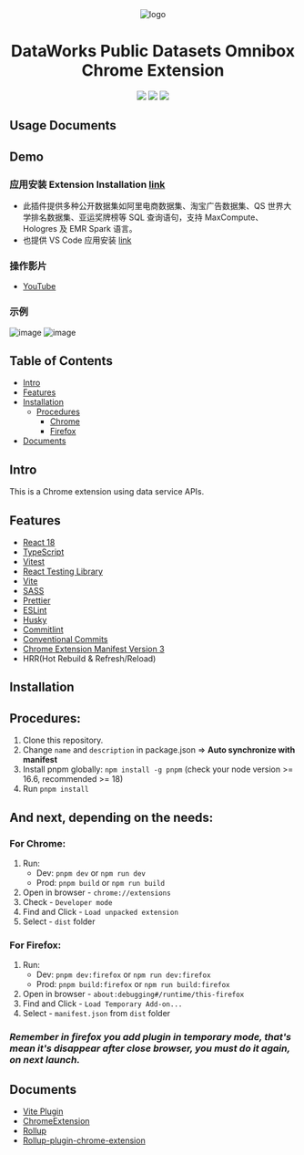 <div align="center">
<img src="https://img.alicdn.com/imgextra/i4/O1CN01G7NOWT24luTsw6rjR_!!6000000007432-2-tps-128-128.png" alt="logo"/>
<h1>DataWorks Public Datasets Omnibox Chrome Extension</h1>

![](https://img.shields.io/badge/React-61DAFB?style=flat-square&logo=react&logoColor=black)
![](https://img.shields.io/badge/Typescript-3178C6?style=flat-square&logo=typescript&logoColor=white)
![](https://badges.aleen42.com/src/vitejs.svg)

</div>

## Usage Documents

## Demo

### 应用安装 Extension Installation [link](https://chromewebstore.google.com/detail/%E9%98%BF%E9%87%8C%E4%BA%91-dataworks-%E5%85%AC%E5%85%B1%E6%95%B0%E6%8D%AE%E9%9B%86/dhddjlgoniabgogocminjceggkleeclk?hl=en)

- 此插件提供多种公开数据集如阿里电商数据集、淘宝广告数据集、QS 世界大学排名数据集、亚运奖牌榜等 SQL 查询语句，支持 MaxCompute、Hologres 及 EMR Spark 语言。
- 也提供 VS Code 应用安装 [link](https://marketplace.visualstudio.com/items?itemName=dataworks.public-dataset)

### 操作影片
- [YouTube](https://www.youtube.com/watch?v=qqgBn4iriM0)

### 示例
![image](https://img.alicdn.com/imgextra/i4/O1CN01dUmODt1F5HD3E6khb_!!6000000000435-0-tps-1280-800.jpg)
![image](https://img.alicdn.com/imgextra/i4/O1CN01CQYE8A1H6JKp3nOFE_!!6000000000708-0-tps-1280-800.jpg)

## Table of Contents

- [Intro](#intro)
- [Features](#features)
- [Installation](#installation)
    - [Procedures](#procedures)
        - [Chrome](#chrome)
        - [Firefox](#firefox)
- [Documents](#documents)

## Intro <a name="intro"></a>

This is a Chrome extension using data service APIs.

## Features <a name="features"></a>

- [React 18](https://reactjs.org/)
- [TypeScript](https://www.typescriptlang.org/)
- [Vitest](https://vitest.dev/)
- [React Testing Library](https://testing-library.com/docs/react-testing-library/intro/)
- [Vite](https://vitejs.dev/)
- [SASS](https://sass-lang.com/)
- [Prettier](https://prettier.io/)
- [ESLint](https://eslint.org/)
- [Husky](https://typicode.github.io/husky/getting-started.html#automatic-recommended)
- [Commitlint](https://commitlint.js.org/#/guides-local-setup?id=install-commitlint)
- [Conventional Commits](https://www.conventionalcommits.org/en/v1.0.0/#summary)
- [Chrome Extension Manifest Version 3](https://developer.chrome.com/docs/extensions/mv3/intro/)
- HRR(Hot Rebuild & Refresh/Reload)

## Installation <a name="installation"></a>

## Procedures: <a name="procedures"></a>

1. Clone this repository.
2. Change `name` and `description` in package.json => **Auto synchronize with manifest**
3. Install pnpm globally: `npm install -g pnpm` (check your node version >= 16.6, recommended >= 18)
4. Run `pnpm install`

## And next, depending on the needs:

### For Chrome: <a name="chrome"></a>

1. Run:
    - Dev: `pnpm dev` or `npm run dev`
    - Prod: `pnpm build` or `npm run build`
2. Open in browser - `chrome://extensions`
3. Check - `Developer mode`
4. Find and Click - `Load unpacked extension`
5. Select - `dist` folder

### For Firefox: <a name="firefox"></a>

1. Run:
    - Dev: `pnpm dev:firefox` or `npm run dev:firefox`
    - Prod: `pnpm build:firefox` or `npm run build:firefox`
2. Open in browser - `about:debugging#/runtime/this-firefox`
3. Find and Click - `Load Temporary Add-on...`
4. Select - `manifest.json` from `dist` folder

### <i>Remember in firefox you add plugin in temporary mode, that's mean it's disappear after close browser, you must do it again, on next launch.</i>

## Documents <a name="documents"></a>

- [Vite Plugin](https://vitejs.dev/guide/api-plugin.html)
- [ChromeExtension](https://developer.chrome.com/docs/extensions/mv3/)
- [Rollup](https://rollupjs.org/guide/en/)
- [Rollup-plugin-chrome-extension](https://www.extend-chrome.dev/rollup-plugin)


